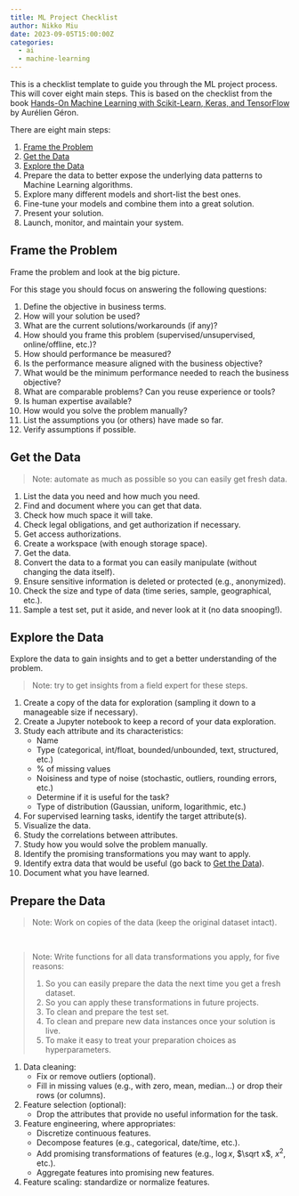```yaml
---
title: ML Project Checklist
author: Nikko Miu
date: 2023-09-05T15:00:00Z
categories:
  - ai
  - machine-learning
---
```


This is a checklist template to guide you through the ML project process. This will cover eight main steps.
This is based on the checklist from the book [Hands-On Machine Learning with Scikit-Learn, Keras, and TensorFlow](https://www.oreilly.com/library/view/hands-on-machine-learning/9781492032632)
by Aurélien Géron.

<!--more-->

There are eight main steps:

1. [Frame the Problem](#frame-the-problem)
1. [Get the Data](#get-the-data)
1. [Explore the Data](#explore-the-data)
1. Prepare the data to better expose the underlying data patterns to Machine Learning algorithms.
1. Explore many different models and short-list the best ones.
1. Fine-tune your models and combine them into a great solution.
1. Present your solution.
1. Launch, monitor, and maintain your system.

## Frame the Problem

Frame the problem and look at the big picture.

For this stage you should focus on answering the following questions:

1. Define the objective in business terms.
1. How will your solution be used?
1. What are the current solutions/workarounds (if any)?
1. How should you frame this problem (supervised/unsupervised, online/offline, etc.)?
1. How should performance be measured?
1. Is the performance measure aligned with the business objective?
1. What would be the minimum performance needed to reach the business objective?
1. What are comparable problems? Can you reuse experience or tools?
1. Is human expertise available?
1. How would you solve the problem manually?
1. List the assumptions you (or others) have made so far.
1. Verify assumptions if possible.

## Get the Data

> Note: automate as much as possible so you can easily get fresh data.

1. List the data you need and how much you need.
1. Find and document where you can get that data.
1. Check how much space it will take.
1. Check legal obligations, and get authorization if necessary.
1. Get access authorizations.
1. Create a workspace (with enough storage space).
1. Get the data.
1. Convert the data to a format you can easily manipulate (without changing the data itself).
1. Ensure sensitive information is deleted or protected (e.g., anonymized).
1. Check the size and type of data (time series, sample, geographical, etc.).
1. Sample a test set, put it aside, and never look at it (no data snooping!).

## Explore the Data

Explore the data to gain insights and to get a better understanding of the problem.

> Note: try to get insights from a field expert for these steps.

1. Create a copy of the data for exploration (sampling it down to a manageable size if necessary).
1. Create a Jupyter notebook to keep a record of your data exploration.
1. Study each attribute and its characteristics:
    - Name
    - Type (categorical, int/float, bounded/unbounded, text, structured, etc.)
    - % of missing values
    - Noisiness and type of noise (stochastic, outliers, rounding errors, etc.)
    - Determine if it is useful for the task?
    - Type of distribution (Gaussian, uniform, logarithmic, etc.)
1. For supervised learning tasks, identify the target attribute(s).
1. Visualize the data.
1. Study the correlations between attributes.
1. Study how you would solve the problem manually.
1. Identify the promising transformations you may want to apply.
1. Identify extra data that would be useful (go back to [Get the Data](#get-the-data)).
1. Document what you have learned.

## Prepare the Data

> Note: Work on copies of the data (keep the original dataset intact).

&nbsp;

> Note: Write functions for all data transformations you apply, for five reasons:
>
> 1. So you can easily prepare the data the next time you get a fresh dataset.
> 1. So you can apply these transformations in future projects.
> 1. To clean and prepare the test set.
> 1. To clean and prepare new data instances once your solution is live.
> 1. To make it easy to treat your preparation choices as hyperparameters.

1. Data cleaning:
    - Fix or remove outliers (optional).
    - Fill in missing values (e.g., with zero, mean, median...) or drop their rows (or columns).
1. Feature selection (optional):
    - Drop the attributes that provide no useful information for the task.
1. Feature engineering, where appropriates:
    - Discretize continuous features.
    - Decompose features (e.g., categorical, date/time, etc.).
    - Add promising transformations of features (e.g., $\log x$, $\sqrt x$, $x^2$, etc.).
    - Aggregate features into promising new features.
1. Feature scaling: standardize or normalize features.
